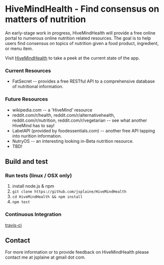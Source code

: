 # HiveMindHealth - Find consensus on matters of nutrition

An early-stage work in progress, HiveMindHealth will provide a free 
 online portal to numerous online nutrition related resources.  The 
 goal is to help users find consensus on topics of nutrition given 
 a food product, ingredient, or menu item.

Visit <a href="http://hivemindhealth.com">HiveMindHealth</a> to take
 a peek at the current state of the app.

### Current Resources

 * FatSecret -- provides a free RESTful API to a comprehensive database
    of nutritional information.

### Future Resources

 * wikipedia.com -- a 'HiveMind' resource
 * reddit.com/r/health, reddit.com/r/alternativehealth, 
   reddit.com/r/nutrition, reddit.com/r/vegetarian -- see what another 
    HiveMind has to say!
 * LabelAPI (provided by foodessentials.com) -- another free API tapping
    into nurition information.
 * NutryOS -- an interesting looking in-Beta nutrition resource.
 * TBD!

## Build and test

### Run tests (linux / OSX only)

1) install node.js & npm
2) `git clone https://github.com/jsplaine/HiveMindHealth`
3) `cd HiveMindHealth && npm install`
4) `npm test`

### Continuous Integration

<a href="https://travis-ci.org/jsplaine/HiveMindHealth">travis-ci</a>

## Contact

For more information or to provide feedback on HiveMindHealth please 
 contact me at jsplaine at gmail dot com.
